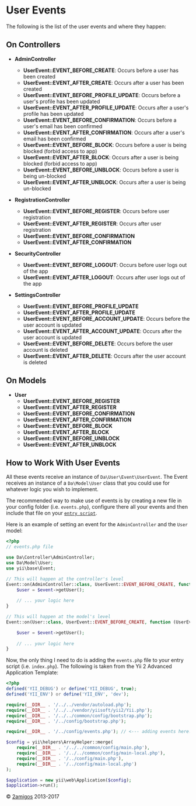 User Events
===========

The following is the list of the user events and where they happen: 

On Controllers
--------------

- **AdminController**
    - **UserEvent::EVENT_BEFORE_CREATE**: Occurs before a user has been created
    - **UserEvent::EVENT_AFTER_CREATE**: Occurs after a user has been created 
    - **UserEvent::EVENT_BEFORE_PROFILE_UPDATE**: Occurs before a user's profile has been updated
    - **UserEvent::EVENT_AFTER_PROFILE_UPDATE**: Occurs after a user's profile has been updated
    - **UserEvent::EVENT_BEFORE_CONFIRMATION**: Occurs before a user's email has been confirmed
    - **UserEvent::EVENT_AFTER_CONFIRMATION**: Occurs after a user's email has been confirmed
    - **UserEvent::EVENT_BEFORE_BLOCK**: Occurs before a user is being blocked (forbid access to app)
    - **UserEvent::EVENT_AFTER_BLOCK**: Occurs after a user is being blocked (forbid access to app)
    - **UserEvent::EVENT_BEFORE_UNBLOCK**: Occurs before a user is being un-blocked
    - **UserEvent::EVENT_AFTER_UNBLOCK**: Occurs after a user is being un-blocked
    
- **RegistrationController**
    - **UserEvent::EVENT_BEFORE_REGISTER**: Occurs before user registration
    - **UserEvent::EVENT_AFTER_REGISTER**: Occurs after user registration
    - **UserEvent::EVENT_BEFORE_CONFIRMATION**
    - **UserEvent::EVENT_AFTER_CONFIRMATION**
    
- **SecurityController**
    - **UserEvent::EVENT_BEFORE_LOGOUT**: Occurs before user logs out of the app
    - **UserEvent::EVENT_AFTER_LOGOUT**: Occurs after user logs out of the app
    
- **SettingsController**
    - **UserEvent::EVENT_BEFORE_PROFILE_UPDATE**
    - **UserEvent::EVENT_AFTER_PROFILE_UPDATE**
    - **UserEvent::EVENT_BEFORE_ACCOUNT_UPDATE**: Occurs before the user account is updated
    - **UserEvent::EVENT_AFTER_ACCOUNT_UPDATE**: Occurs after the user account is updated
    - **UserEvent::EVENT_BEFORE_DELETE**: Occurs before the user account is deleted
    - **UserEvent::EVENT_AFTER_DELETE**: Occurs after the user account is deleted
    
On Models
---------

- **User**
    - **UserEvent::EVENT_BEFORE_REGISTER**
    - **UserEvent::EVENT_AFTER_REGISTER**
    - **UserEvent::EVENT_BEFORE_CONFIRMATION**
    - **UserEvent::EVENT_AFTER_CONFIRMATION**
    - **UserEvent::EVENT_BEFORE_BLOCK**
    - **UserEvent::EVENT_AFTER_BLOCK**
    - **UserEvent::EVENT_BEFORE_UNBLOCK**
    - **UserEvent::EVENT_AFTER_UNBLOCK**

How to Work With User Events
----------------------------

All these events receive an instance of `Da\User\Event\UserEvent`. The Event receives an instance of a `Da\Model\User` 
class that you could use for whatever logic you wish to implement. 

The recommended way to make use of events is by creating a new file in your config folder (i.e. `events.php`), configure 
there all your events and then include that file on your 
[`entry script`](http://www.yiiframework.com/doc-2.0/guide-structure-entry-scripts.html).

Here is an example of setting an event for the `AdminController` and the `User` model: 

```php 
<?php 
// events.php file

use Da\Controller\AdminController;
use Da\Model\User;
use yii\base\Event;

// This will happen at the controller's level
Event::on(AdminController::class, UserEvent::EVENT_BEFORE_CREATE, function (UserEvent $event) {
    $user = $event->getUser();
    
    // ... your logic here
}

// This will happen at the model's level
Event::on(User::class, UserEvent::EVENT_BEFORE_CREATE, function (UserEvent $event) {

    $user = $event->getUser();
    
    // ... your logic here
}

```

Now, the only thing I need to do is adding the `events.php` file to your entry script (i.e. `index.php`). The following 
is taken from the Yii 2 Advanced Application Template:

```php 
<?php
defined('YII_DEBUG') or define('YII_DEBUG', true);
defined('YII_ENV') or define('YII_ENV', 'dev');

require(__DIR__ . '/../../vendor/autoload.php');
require(__DIR__ . '/../../vendor/yiisoft/yii2/Yii.php');
require(__DIR__ . '/../../common/config/bootstrap.php');
require(__DIR__ . '/../config/bootstrap.php');

require(__DIR__ . '/../config/events.php'); // <--- adding events here! :)

$config = yii\helpers\ArrayHelper::merge(
    require(__DIR__ . '/../../common/config/main.php'),
    require(__DIR__ . '/../../common/config/main-local.php'),
    require(__DIR__ . '/../config/main.php'),
    require(__DIR__ . '/../config/main-local.php')
);

$application = new yii\web\Application($config);
$application->run();

```

© [2amigos](http://www.2amigos.us/) 2013-2017
